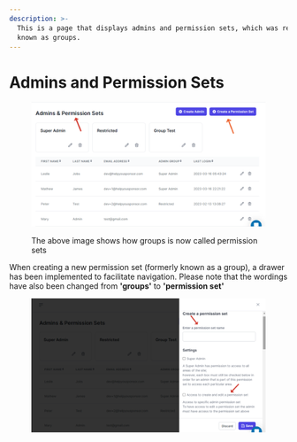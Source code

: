 ```yaml
---
description: >-
  This is a page that displays admins and permission sets, which was recently
  known as groups.
---
```


# Admins and Permission Sets



<figure><img src="../../.gitbook/assets/create_permission.png" alt=""><figcaption><p>The above image shows how groups is now called permission sets</p></figcaption></figure>

When creating a new permission set (formerly known as a group), a drawer has been implemented to facilitate navigation. Please note that the wordings have also been changed from **'groups'** to **'permission set'**

<figure><img src="../../.gitbook/assets/permission_drawer.png" alt=""><figcaption></figcaption></figure>

